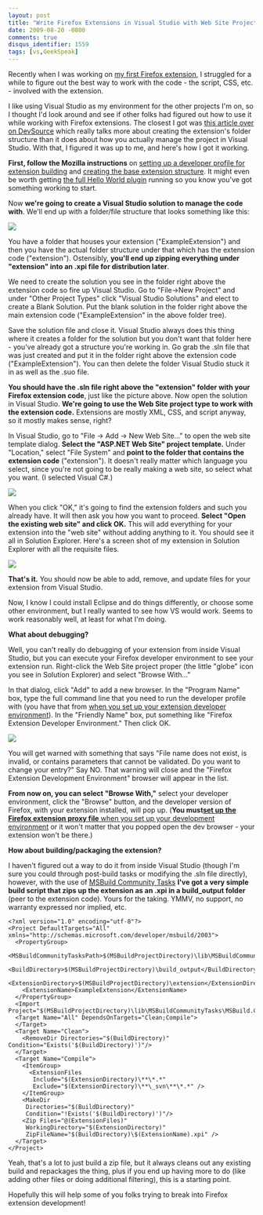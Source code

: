 ```yaml
---
layout: post
title: "Write Firefox Extensions in Visual Studio with Web Site Projects"
date: 2009-08-20 -0800
comments: true
disqus_identifier: 1559
tags: [vs,GeekSpeak]
---
```

Recently when I was working on [my first Firefox
extension](http://code.google.com/p/firefox-ntlmauth/), I struggled for
a while to figure out the best way to work with the code - the script,
CSS, etc. - involved with the extension.

I like using Visual Studio as my environment for the other projects I'm
on, so I thought I'd look around and see if other folks had figured out
how to use it while working with Firefox extensions. The closest I got
was [this article over on
DevSource](http://www.devsource.com/c/a/Using-VS/Creating-Your-Own-Firefox-Addin-with-Visual-Studio/)
which really talks more about creating the extension's folder structure
than it does about how you actually manage the project in Visual Studio.
With that, I figured it was up to me, and here's how I got it working.

**First, follow the Mozilla instructions** on [setting up a developer
profile for extension
building](https://developer.mozilla.org/en/Setting_up_extension_development_environment)
and [creating the base extension
structure](https://developer.mozilla.org/en/Building_an_Extension). It
might even be worth getting [the full Hello World
plugin](https://developer.mozilla.org/en/Building_an_Extension) running
so you know you've got something working to start.

Now **we're going to create a Visual Studio solution to manage the code
with**. We'll end up with a folder/file structure that looks something
like this:

[![](http://lh5.ggpht.com/_P1NCAbHEm2Q/So2kQdM-IKI/AAAAAAAABLk/uONZ9VMkAhA/s288/Extension%20Folder%20Structure.png)](http://picasaweb.google.com/lh/photo/6abCFiE__uY4dXlSmwbRrw?feat=embedwebsite)

You have a folder that houses your extension ("ExampleExtension") and
then you have the actual folder structure under that which has the
extension code ("extension"). Ostensibly, **you'll end up zipping
everything under "extension" into an .xpi file for distribution later**.

We need to create the solution you see in the folder right above the
extension code so fire up Visual Studio. Go to "File-\>New Project" and
under "Other Project Types" click "Visual Studio Solutions" and elect to
create a Blank Solution. Put the blank solution in the folder right
above the main extension code ("ExampleExtension" in the above folder
tree).

Save the solution file and close it. Visual Studio always does this
thing where it creates a folder for the solution but you don't want that
folder here - you've already got a structure you're working in. Go grab
the .sln file that was just created and put it in the folder right above
the extension code ("ExampleExtension"). You can then delete the folder
Visual Studio stuck it in as well as the .suo file.

**You should have the .sln file right above the "extension" folder with
your Firefox extension code**, just like the picture above. Now open the
solution in Visual Studio. **We're going to use the Web Site project
type to work with the extension code.** Extensions are mostly XML, CSS,
and script anyway, so it mostly makes sense, right?

In Visual Studio, go to "File -\> Add -\> New Web Site..." to open the
web site template dialog. **Select the "ASP.NET Web Site" project
template.** Under "Location," select "File System" and **point to the
folder that contains the extension code** ("extension"). It doesn't
really matter which language you select, since you're not going to be
really making a web site, so select what you want. (I selected Visual
C\#.)

[![](http://lh6.ggpht.com/_P1NCAbHEm2Q/So2mkh7qpbI/AAAAAAAABLs/iFTkpi1RIso/s288/New%20Web%20Site%20for%20Extension.png)](http://picasaweb.google.com/lh/photo/p8X36XBjOe2vGQVK4RloLQ?feat=embedwebsite)

When you click "OK," it's going to find the extension folders and such
you already have. It will then ask you how you want to proceed. **Select
"Open the existing web site" and click OK.** This will add everything
for your extension into the "web site" without adding anything to it.
You should see it all in Solution Explorer. Here's a screen shot of my
extension in Solution Explorer with all the requisite files.

[![](http://lh3.ggpht.com/_P1NCAbHEm2Q/So2osEcJDLI/AAAAAAAABL4/7x6eir71GXE/s800/Solution%20Explorer%20for%20Firefox%20Extension.png)](http://picasaweb.google.com/lh/photo/KMTV-RPD3cFJ3IN8hlUOLA?feat=embedwebsite)

**That's it.** You should now be able to add, remove, and update files
for your extension from Visual Studio.

Now, I know I could install Eclipse and do things differently, or choose
some other environment, but I really wanted to see how VS would work.
Seems to work reasonably well, at least for what I'm doing.

**What about debugging?**

Well, you can't really do debugging of your extension from inside Visual
Studio, but you can execute your Firefox developer environment to see
your extension run. Right-click the Web Site project proper (the little
"globe" icon you see in Solution Explorer) and select "Browse With..."

In that dialog, click "Add" to add a new browser. In the "Program Name"
box, type the full command line that you need to run the developer
profile with (you have that from [when you set up your extension
developer
environment](https://developer.mozilla.org/en/Setting_up_extension_development_environment)).
In the "Friendly Name" box, put something like "Firefox Extension
Developer Environment." Then click OK.

[![](http://lh3.ggpht.com/_P1NCAbHEm2Q/So2q8V8cCsI/AAAAAAAABMA/8sMj_h8u3Dg/s800/Browse%20With%20Firefox%20Extension%20Developer%20Environment.png)](http://picasaweb.google.com/lh/photo/Yc3mP4vhyppVtMJCkOTxHw?feat=embedwebsite)

You will get warned with something that says "File name does not exist,
is invalid, or contains parameters that cannot be validated. Do you want
to change your entry?" Say NO. That warning will close and the "Firefox
Extension Development Environment" browser will appear in the list.

**From now on, you can select "Browse With,"** select your developer
environment, click the "Browse" button, and the developer version of
Firefox, with your extension installed, will pop up. (**You must**[**set
up the Firefox extension proxy file** when you set up your development
environment](https://developer.mozilla.org/en/Setting_up_extension_development_environment)
or it won't matter that you popped open the dev browser - your extension
won't be there.)

**How about building/packaging the extension?**

I haven't figured out a way to do it from inside Visual Studio (though
I'm sure you could through post-build tasks or modifying the .sln file
directly), however, with the use of [MSBuild Community
Tasks](http://msbuildtasks.tigris.org/) **I've got a very simple build
script that zips up the extension as an .xpi in a build\_output folder**
(peer to the extension code). Yours for the taking. YMMV, no support, no
warranty expressed nor implied, etc.

    <?xml version="1.0" encoding="utf-8"?>
    <Project DefaultTargets="All" xmlns="http://schemas.microsoft.com/developer/msbuild/2003">
      <PropertyGroup>
        <MSBuildCommunityTasksPath>$(MSBuildProjectDirectory)\lib\MSBuildCommunityTasks</MSBuildCommunityTasksPath>
        <BuildDirectory>$(MSBuildProjectDirectory)\build_output</BuildDirectory>
        <ExtensionDirectory>$(MSBuildProjectDirectory)\extension</ExtensionDirectory>
        <ExtensionName>ExampleExtension</ExtensionName>
      </PropertyGroup>
      <Import Project="$(MSBuildProjectDirectory)\lib\MSBuildCommunityTasks\MSBuild.Community.Tasks.Targets"/>
      <Target Name="All" DependsOnTargets="Clean;Compile">
      </Target>
      <Target Name="Clean">
        <RemoveDir Directories="$(BuildDirectory)" Condition="Exists('$(BuildDirectory)')"/>
      </Target>
      <Target Name="Compile">
        <ItemGroup>
          <ExtensionFiles
           Include="$(ExtensionDirectory)\**\*.*"
           Exclude="$(ExtensionDirectory)\**\_svn\**\*.*" />
        </ItemGroup>
        <MakeDir
         Directories="$(BuildDirectory)"
         Condition="!Exists('$(BuildDirectory)')"/>
        <Zip Files="@(ExtensionFiles)"
         WorkingDirectory="$(ExtensionDirectory)"
         ZipFileName="$(BuildDirectory)\$(ExtensionName).xpi" />
      </Target>
    </Project>

Yeah, that's a lot to just build a zip file, but it always cleans out
any existing build and repackages the thing, plus if you end up having
more to do (like adding other files or doing additional filtering), this
is a starting point.

Hopefully this will help some of you folks trying to break into Firefox
extension development!

